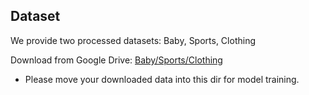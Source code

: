 ## Dataset

We provide two processed datasets: Baby, Sports, Clothing

Download from Google Drive: [Baby/Sports/Clothing](https://drive.google.com/drive/folders/13cBy1EA_saTUuXxVllKgtfci2A09jyaG?usp=drive_link)

* Please move your downloaded data into this dir for model training.